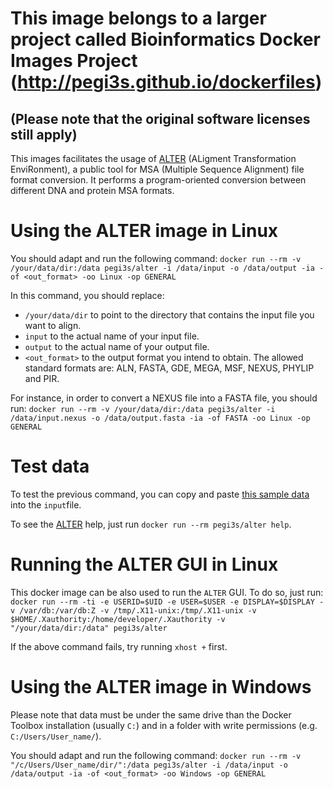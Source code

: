 # This image belongs to a larger project called Bioinformatics Docker Images Project (http://pegi3s.github.io/dockerfiles)
## (Please note that the original software licenses still apply)

This images facilitates the usage of [ALTER](https://www.sing-group.org/index.php?option=com_content&view=article&id=66:alter&catid=5:software&Itemid=9) (ALigment Transformation EnviRonment), a public tool for MSA (Multiple Sequence Alignment) file format conversion. It performs a program-oriented conversion between different DNA and protein MSA formats.

# Using the ALTER image in Linux
You should adapt and run the following command: `docker run --rm -v /your/data/dir:/data pegi3s/alter -i /data/input -o /data/output -ia -of <out_format> -oo Linux -op GENERAL`

In this command, you should replace:
- `/your/data/dir` to point to the directory that contains the input file you want to align.
- `input` to the actual name of your input file.
- `output` to the actual name of your output file.
- `<out_format>` to the output format you intend to obtain. The allowed standard formats are: ALN, FASTA, GDE, MEGA, MSF, NEXUS, PHYLIP and PIR.

For instance, in order to convert a NEXUS file into a FASTA file, you should run: `docker run --rm -v /your/data/dir:/data pegi3s/alter -i /data/input.nexus -o /data/output.fasta -ia -of FASTA -oo Linux -op GENERAL`

# Test data
To test the previous command, you can copy and paste [this sample data](https://raw.githubusercontent.com/pegi3s/dockerfiles/master/alter/1.3.4/test_data/input.nexus) into the `input`file.

To see the [ALTER](http://sing-group.org/ALTER/) help, just run `docker run --rm pegi3s/alter help`.

# Running the ALTER GUI in Linux
This docker image can be also used to run the `ALTER` GUI. To do so, just run: `docker run --rm -ti -e USERID=$UID -e USER=$USER -e DISPLAY=$DISPLAY -v /var/db:/var/db:Z -v /tmp/.X11-unix:/tmp/.X11-unix -v $HOME/.Xauthority:/home/developer/.Xauthority -v "/your/data/dir:/data" pegi3s/alter `

If the above command fails, try running `xhost +` first.

# Using the ALTER image in Windows

Please note that data must be under the same drive than the Docker Toolbox installation (usually `C:`) and in a folder with write permissions (e.g. `C:/Users/User_name/`).

You should adapt and run the following command: `docker run --rm -v "/c/Users/User_name/dir/":/data pegi3s/alter -i /data/input -o /data/output -ia -of <out_format> -oo Windows -op GENERAL`
